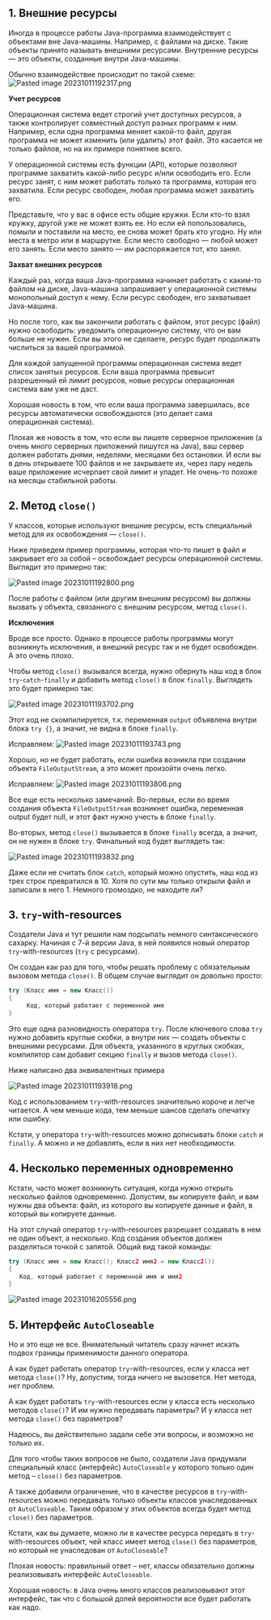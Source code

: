 ## 1. Внешние ресурсы

Иногда в процессе работы Java-программа взаимодействует с объектами вне Java-машины. Например, с файлами на диске. Такие объекты принято называть внешними ресурсами. Внутренние ресурсы — это объекты, созданные внутри Java-машины.

Обычно взаимодействие происходит по такой схеме:
![Pasted image 20231011192317.png](..%2Fimg%2Flevel16%2FPasted%20image%2020231011192317.png)

**Учет ресурсов**

Операционная система ведет строгий учет доступных ресурсов, а также контролирует совместный доступ разных программ к ним. Например, если одна программа меняет какой-то файл, другая программа не может изменить (или удалить) этот файл. Это касается не только файлов, но на их примере понятнее всего.

У операционной системы есть функции (API), которые позволяют программе захватить какой-либо ресурс и/или освободить его. Если ресурс занят, с ним может работать только та программа, которая его захватила. Если ресурс свободен, любая программа может захватить его.

Представьте, что у вас в офисе есть общие кружки. Если кто-то взял кружку, другой уже не может взять ее. Но если ей попользовались, помыли и поставили на место, ее снова может брать кто угодно. Ну или места в метро или в маршрутке. Если место свободно — любой может его занять. Если место занято — им распоряжается тот, кто занял.

**Захват внешних ресурсов**

Каждый раз, когда ваша Java-программа начинает работать с каким-то файлом на диске, Java-машина запрашивает у операционной системы монопольный доступ к нему. Если ресурс свободен, его захватывает Java-машина.

Но после того, как вы закончили работать с файлом, этот ресурс (файл) нужно освободить: уведомить операционную систему, что он вам больше не нужен. Если вы этого не сделаете, ресурс будет продолжать числиться за вашей программой.

Для каждой запущенной программы операционная система ведет список занятых ресурсов. Если ваша программа превысит разрешенный ей лимит ресурсов, новые ресурсы операционная система вам уже не даст.

Хорошая новость в том, что если ваша программа завершилась, все ресурсы автоматически освобождаются (это делает сама операционная система).

Плохая же новость в том, что если вы пишете серверное приложение (а очень много серверных приложений пишутся на Java), ваш сервер должен работать днями, неделями, месяцами без остановки. И если вы в день открываете 100 файлов и не закрываете их, через пару недель ваше приложение исчерпает свой лимит и упадет. Не очень-то похоже на месяцы стабильной работы.

## 2. Метод `close()`

У классов, которые используют внешние ресурсы, есть специальный метод для их освобождения — `close()`.

Ниже приведем пример программы, которая что-то пишет в файл и закрывает его за собой – освобождает ресурсы операционной системы. Выглядит это примерно так:

![Pasted image 20231011192800.png](..%2Fimg%2Flevel16%2FPasted%20image%2020231011192800.png)

После работы с файлом (или другим внешним ресурсом) вы должны вызвать у объекта, связанного с внешним ресурсом, метод `close()`.

**Исключения**

Вроде все просто. Однако в процессе работы программы могут возникнуть исключения, и внешний ресурс так и не будет освобожден. А это очень плохо.

Чтобы метод `close()` вызывался всегда, нужно обернуть наш код в блок `try`-`catch`-`finally` и добавить метод `close()` в блок `finally`. Выглядеть это будет примерно так:

![Pasted image 20231011193702.png](..%2Fimg%2Flevel16%2FPasted%20image%2020231011193702.png)

Этот код не скомпилируется, т.к. переменная `output` объявлена внутри блока `try {}`, а значит, не видна в блоке `finally`.

Исправляем:
![Pasted image 20231011193743.png](..%2Fimg%2Flevel16%2FPasted%20image%2020231011193743.png)


Хорошо, но не будет работать, если ошибка возникла при создании объекта `FileOutputStream`, а это может произойти очень легко.

Исправляем:
![Pasted image 20231011193806.png](..%2Fimg%2Flevel16%2FPasted%20image%2020231011193806.png)

Все еще есть несколько замечаний. Во-первых, если во время создания объекта `FileOutputStream` возникнет ошибка, переменная output будет null, и этот факт нужно учесть в блоке `finally`.

Во-вторых, метод `close()` вызывается в блоке `finally` всегда, а значит, он не нужен в блоке `try`. Финальный код будет выглядеть так:

![Pasted image 20231011193832.png](..%2Fimg%2Flevel16%2FPasted%20image%2020231011193832.png)

Даже если не считать блок `catch`, который можно опустить, наш код из трех строк превратился в 10. Хотя по сути мы только открыли файл и записали в него 1. Немного громоздко, не находите ли?

## 3. `try`-with-resources

Создатели Java и тут решили нам подсыпать немного синтаксического сахарку. Начиная с 7-й версии Java, в ней появился новый оператор `try`-with-resources (`try` с ресурсами).

Он создан как раз для того, чтобы решать проблему с обязательным вызовом метода `close()`. В общем случае выглядит он довольно просто:

```java
try (Класс имя = new Класс())
{
     Код, который работает с переменной имя
}
```

Это еще одна разновидность оператора `try`. После ключевого слова `try` нужно добавить круглые скобки, а внутри них — создать объекты с внешними ресурсами. Для объекта, указанного в круглых скобках, компилятор сам добавит секцию `finally` и вызов метода `close()`.

Ниже написано два эквивалентных примера

![Pasted image 20231011193918.png](..%2Fimg%2Flevel16%2FPasted%20image%2020231011193918.png)

Код с использованием `try`-with-resources значительно короче и легче читается. А чем меньше кода, тем меньше шансов сделать опечатку или ошибку.

Кстати, у оператора `try`-with-resources можно дописывать блоки `catch` и `finally`. А можно и не добавлять, если в них нет необходимости.

## 4. Несколько переменных одновременно

Кстати, часто может возникнуть ситуация, когда нужно открыть несколько файлов одновременно. Допустим, вы копируете файл, и вам нужны два объекта: файл, из которого вы копируете данные и файл, в который вы копируете данные.

На этот случай оператор `try`-with-resources разрешает создавать в нем не один объект, а несколько. Код создания объектов должен разделяться точкой с запятой. Общий вид такой команды:

```java
try (Класс имя = new Класс(); Класс2 имя2 = new Класс2())
{
   Код, который работает с переменной имя и имя2
}
```
![Pasted image 20231016205556.png](..%2Fimg%2Flevel16%2FPasted%20image%2020231016205556.png)


## 5. Интерфейс `AutoCloseable`

Но и это еще не все. Внимательный читатель сразу начнет искать подвох границы применимости данного оператора.

А как будет работать оператор `try`-with-resources, если у класса нет метода `close()`? Ну, допустим, тогда ничего не вызовется. Нет метода, нет проблем.

А как будет работать `try`-with-resources если у класса есть несколько методов `close()`? И им нужно передавать параметры? И у класса нет метода `close()` без параметров?

Надеюсь, вы действительно задали себе эти вопросы, и возможно не только их.

Для того чтобы таких вопросов не было, создатели Java придумали специальный класс (интерфейс) `AutoCloseable` у которого только один метод – `close()` без параметров.

А также добавили ограничение, что в качестве ресурсов в `try`-with-resources можно передавать только объекты классов унаследованных от `AutoCloseable`. Таким образом у этих объектов всегда будет метод `close()` без параметров.

Кстати, как вы думаете, можно ли в качестве ресурса передать в `try`-with-resources объект, чей класс имеет метод `close()` без параметров, но который не унаследован от `AutoCloseable`?

Плохая новость: правильный ответ – нет, классы обязательно должны реализовывать интерфейс `AutoCloseable`.

Хорошая новость: в Java очень много классов реализовывают этот интерфейс, так что с большой долей вероятности все будет работать как надо.

[](https://javarush.com/s/university_dynamic_banners_logged_in_v1)